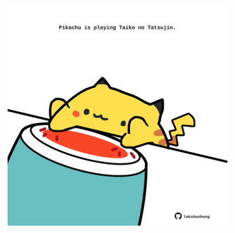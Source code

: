<!-- built at 26/08/2024, 05:00:49 UTC -->
<p align="center">
  <img width="500" height="500" src="./ReadmeImage.svg">
</p>
